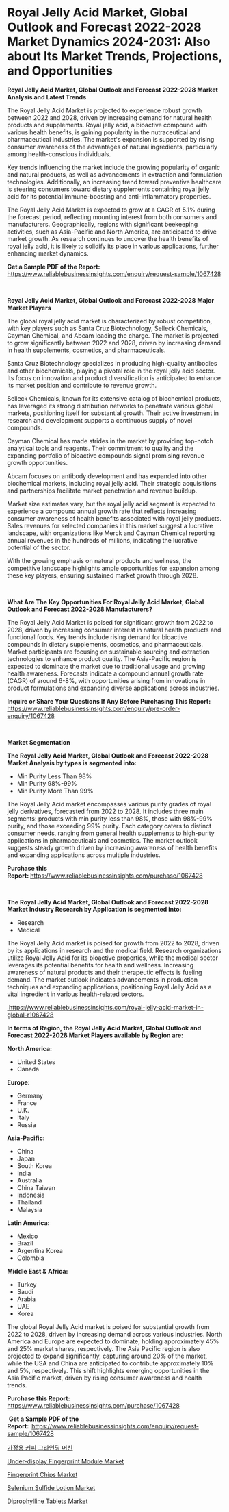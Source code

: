 <p><h1>Royal Jelly Acid Market, Global Outlook and Forecast 2022-2028 Market Dynamics 2024-2031: Also about Its Market Trends, Projections, and Opportunities</h1></p><p><strong>Royal Jelly Acid Market, Global Outlook and Forecast 2022-2028 Market Analysis and Latest Trends</strong></p>
<p><p>The Royal Jelly Acid Market is projected to experience robust growth between 2022 and 2028, driven by increasing demand for natural health products and supplements. Royal jelly acid, a bioactive compound with various health benefits, is gaining popularity in the nutraceutical and pharmaceutical industries. The market's expansion is supported by rising consumer awareness of the advantages of natural ingredients, particularly among health-conscious individuals.</p><p>Key trends influencing the market include the growing popularity of organic and natural products, as well as advancements in extraction and formulation technologies. Additionally, an increasing trend toward preventive healthcare is steering consumers toward dietary supplements containing royal jelly acid for its potential immune-boosting and anti-inflammatory properties.</p><p>The Royal Jelly Acid Market is expected to grow at a CAGR of 5.1% during the forecast period, reflecting mounting interest from both consumers and manufacturers. Geographically, regions with significant beekeeping activities, such as Asia-Pacific and North America, are anticipated to drive market growth. As research continues to uncover the health benefits of royal jelly acid, it is likely to solidify its place in various applications, further enhancing market dynamics.</p></p>
<p><strong>Get a Sample PDF of the Report:&nbsp;</strong> <a href="https://www.reliablebusinessinsights.com/enquiry/request-sample/1067428">https://www.reliablebusinessinsights.com/enquiry/request-sample/1067428</a></p>
<p>&nbsp;</p>
<p><strong>Royal Jelly Acid Market, Global Outlook and Forecast 2022-2028 Major Market Players</strong></p>
<p><p>The global royal jelly acid market is characterized by robust competition, with key players such as Santa Cruz Biotechnology, Selleck Chemicals, Cayman Chemical, and Abcam leading the charge. The market is projected to grow significantly between 2022 and 2028, driven by increasing demand in health supplements, cosmetics, and pharmaceuticals.</p><p>Santa Cruz Biotechnology specializes in producing high-quality antibodies and other biochemicals, playing a pivotal role in the royal jelly acid sector. Its focus on innovation and product diversification is anticipated to enhance its market position and contribute to revenue growth.</p><p>Selleck Chemicals, known for its extensive catalog of biochemical products, has leveraged its strong distribution networks to penetrate various global markets, positioning itself for substantial growth. Their active investment in research and development supports a continuous supply of novel compounds.</p><p>Cayman Chemical has made strides in the market by providing top-notch analytical tools and reagents. Their commitment to quality and the expanding portfolio of bioactive compounds signal promising revenue growth opportunities.</p><p>Abcam focuses on antibody development and has expanded into other biochemical markets, including royal jelly acid. Their strategic acquisitions and partnerships facilitate market penetration and revenue buildup.</p><p>Market size estimates vary, but the royal jelly acid segment is expected to experience a compound annual growth rate that reflects increasing consumer awareness of health benefits associated with royal jelly products. Sales revenues for selected companies in this market suggest a lucrative landscape, with organizations like Merck and Cayman Chemical reporting annual revenues in the hundreds of millions, indicating the lucrative potential of the sector.</p><p>With the growing emphasis on natural products and wellness, the competitive landscape highlights ample opportunities for expansion among these key players, ensuring sustained market growth through 2028.</p></p>
<p>&nbsp;</p>
<p><strong>What Are The Key Opportunities For Royal Jelly Acid Market, Global Outlook and Forecast 2022-2028 Manufacturers?</strong></p>
<p><p>The Royal Jelly Acid Market is poised for significant growth from 2022 to 2028, driven by increasing consumer interest in natural health products and functional foods. Key trends include rising demand for bioactive compounds in dietary supplements, cosmetics, and pharmaceuticals. Market participants are focusing on sustainable sourcing and extraction technologies to enhance product quality. The Asia-Pacific region is expected to dominate the market due to traditional usage and growing health awareness. Forecasts indicate a compound annual growth rate (CAGR) of around 6-8%, with opportunities arising from innovations in product formulations and expanding diverse applications across industries.</p></p>
<p><strong>Inquire or Share Your Questions If Any Before Purchasing This Report:</strong> <a href="https://www.reliablebusinessinsights.com/enquiry/pre-order-enquiry/1067428">https://www.reliablebusinessinsights.com/enquiry/pre-order-enquiry/1067428</a></p>
<p>&nbsp;</p>
<p><strong>Market Segmentation</strong></p>
<p><strong>The Royal Jelly Acid Market, Global Outlook and Forecast 2022-2028 Market Analysis by types is segmented into:</strong></p>
<p><ul><li>Min Purity Less Than 98%</li><li>Min Purity 98%-99%</li><li>Min Purity More Than 99%</li></ul></p>
<p><p>The Royal Jelly Acid market encompasses various purity grades of royal jelly derivatives, forecasted from 2022 to 2028. It includes three main segments: products with min purity less than 98%, those with 98%-99% purity, and those exceeding 99% purity. Each category caters to distinct consumer needs, ranging from general health supplements to high-purity applications in pharmaceuticals and cosmetics. The market outlook suggests steady growth driven by increasing awareness of health benefits and expanding applications across multiple industries.</p></p>
<p><strong>Purchase this Report:&nbsp;</strong><a href="https://www.reliablebusinessinsights.com/purchase/1067428">https://www.reliablebusinessinsights.com/purchase/1067428</a></p>
<p>&nbsp;</p>
<p><strong>The Royal Jelly Acid Market, Global Outlook and Forecast 2022-2028 Market Industry Research by Application is segmented into:</strong></p>
<p><ul><li>Research</li><li>Medical</li></ul></p>
<p><p>The Royal Jelly Acid market is poised for growth from 2022 to 2028, driven by its applications in research and the medical field. Research organizations utilize Royal Jelly Acid for its bioactive properties, while the medical sector leverages its potential benefits for health and wellness. Increasing awareness of natural products and their therapeutic effects is fueling demand. The market outlook indicates advancements in production techniques and expanding applications, positioning Royal Jelly Acid as a vital ingredient in various health-related sectors.</p></p>
<p><a href="https://www.reliablebusinessinsights.com/royal-jelly-acid-market-in-global-r1067428">&nbsp;https://www.reliablebusinessinsights.com/royal-jelly-acid-market-in-global-r1067428</a></p>
<p><strong>In terms of Region, the Royal Jelly Acid Market, Global Outlook and Forecast 2022-2028 Market Players available by Region are:</strong></p>
<p>
    <p> <strong> North America: </strong>
        <ul>
            <li>United States</li>
            <li>Canada</li>
        </ul>
        </p> 
    <p> <strong> Europe: </strong>
        <ul>
            <li>Germany</li>
            <li>France</li>
            <li>U.K.</li>
            <li>Italy</li>
            <li>Russia</li>
        </ul>
        </p> 
    <p> <strong> Asia-Pacific: </strong>
        <ul>
            <li>China</li>
            <li>Japan</li>
            <li>South Korea</li>
            <li>India</li>
            <li>Australia</li>
            <li>China Taiwan</li>
            <li>Indonesia</li>
            <li>Thailand</li>
            <li>Malaysia</li>
        </ul>
        </p> 
    <p> <strong> Latin America: </strong>
        <ul>
            <li>Mexico</li>
            <li>Brazil</li>
            <li>Argentina Korea</li>
            <li>Colombia</li>
        </ul>
        </p> 
    <p> <strong> Middle East & Africa: </strong>
        <ul>
            <li>Turkey</li>
            <li>Saudi</li>
            <li>Arabia</li>
            <li>UAE</li>
            <li>Korea</li>
        </ul>
    </p>
    </p>
<p><p>The global Royal Jelly Acid market is poised for substantial growth from 2022 to 2028, driven by increasing demand across various industries. North America and Europe are expected to dominate, holding approximately 45% and 25% market shares, respectively. The Asia Pacific region is also projected to expand significantly, capturing around 20% of the market, while the USA and China are anticipated to contribute approximately 10% and 5%, respectively. This shift highlights emerging opportunities in the Asia Pacific market, driven by rising consumer awareness and health trends.</p></p>
<p><strong>Purchase this Report: </strong><a href="https://www.reliablebusinessinsights.com/purchase/1067428">https://www.reliablebusinessinsights.com/purchase/1067428</a></p>
<p>&nbsp;<strong>Get a Sample PDF of the Report:&nbsp;&nbsp;</strong><a href="https://www.reliablebusinessinsights.com/enquiry/request-sample/1067428">https://www.reliablebusinessinsights.com/enquiry/request-sample/1067428</a></p>
<p><strong></strong></p>
<p><p><a href="https://medium.com/@conradkirrlin76575/%EC%8B%9C%EC%9E%A5-%EC%84%A0%EB%91%90%EC%A3%BC%EC%9E%90%EC%99%80-%EB%92%A4%EC%B2%98%EC%A7%84-%EC%9E%90-%EA%B8%80%EB%A1%9C%EB%B2%8C-%EA%B0%80%EC%A0%95%EC%9A%A9-%EC%BB%A4%ED%94%BC-%EA%B7%B8%EB%9D%BC%EC%9D%B8%EB%94%A9-%EB%A8%B8%EC%8B%A0-%EC%8B%9C%EC%9E%A5-%ED%8A%B8%EB%A0%8C%EB%93%9C-%EB%B0%8F-%EC%98%88%EC%B8%A1-2024-2031-f3ba9910debc">가정용 커피 그라인딩 머신</a></p><p><a href="https://issuu.com/reportprime-2/docs/under-display-fingerprint-module-ma_2b9bb7cd277832">Under-display Fingerprint Module Market</a></p><p><a href="https://issuu.com/reportprime-2/docs/fingerprint-chips-market-size-2030._8d584c2bd0a033">Fingerprint Chips Market</a></p><p><a href="https://www.linkedin.com/pulse/selenium-sulfide-lotion-market-outlook-complete-industry-guuoe?trackingId=GDAwVnbWRGS%2FVy8R%2B4wylg%3D%3D">Selenium Sulfide Lotion Market</a></p><p><a href="https://www.linkedin.com/pulse/diprophylline-tablets-market-global-regional-analysis-focus-wryte?trackingId=G8CBzKlHRxyneK6tN%2FFnxw%3D%3D">Diprophylline Tablets Market</a></p></p>